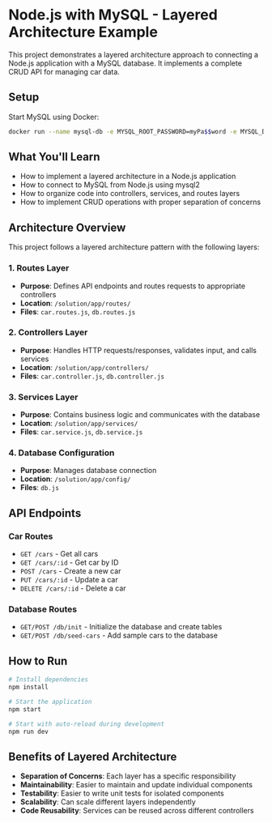 # Node.js with MySQL - Layered Architecture Example

This project demonstrates a layered architecture approach to connecting a Node.js application with a MySQL database. It implements a complete CRUD API for managing car data.

## Setup

Start MySQL using Docker:

```bash
docker run --name mysql-db -e MYSQL_ROOT_PASSWORD=myPa$$word -e MYSQL_DATABASE=car -p 3306:3306 -d mysql:latest
```

## What You'll Learn

- How to implement a layered architecture in a Node.js application
- How to connect to MySQL from Node.js using mysql2
- How to organize code into controllers, services, and routes layers
- How to implement CRUD operations with proper separation of concerns

## Architecture Overview

This project follows a layered architecture pattern with the following layers:

### 1. Routes Layer
- **Purpose**: Defines API endpoints and routes requests to appropriate controllers
- **Location**: `/solution/app/routes/`
- **Files**: `car.routes.js`, `db.routes.js`

### 2. Controllers Layer
- **Purpose**: Handles HTTP requests/responses, validates input, and calls services
- **Location**: `/solution/app/controllers/`
- **Files**: `car.controller.js`, `db.controller.js`

### 3. Services Layer
- **Purpose**: Contains business logic and communicates with the database
- **Location**: `/solution/app/services/`
- **Files**: `car.service.js`, `db.service.js`

### 4. Database Configuration
- **Purpose**: Manages database connection
- **Location**: `/solution/app/config/`
- **Files**: `db.js`

## API Endpoints

### Car Routes
- `GET /cars` - Get all cars
- `GET /cars/:id` - Get car by ID
- `POST /cars` - Create a new car
- `PUT /cars/:id` - Update a car
- `DELETE /cars/:id` - Delete a car

### Database Routes
- `GET/POST /db/init` - Initialize the database and create tables
- `GET/POST /db/seed-cars` - Add sample cars to the database

## How to Run

```bash
# Install dependencies
npm install

# Start the application
npm start

# Start with auto-reload during development
npm run dev
```

## Benefits of Layered Architecture

- **Separation of Concerns**: Each layer has a specific responsibility
- **Maintainability**: Easier to maintain and update individual components
- **Testability**: Easier to write unit tests for isolated components
- **Scalability**: Can scale different layers independently
- **Code Reusability**: Services can be reused across different controllers
